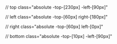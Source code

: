 // top
class="absolute -top-[230px] -left-[90px]"

// left
class="absolute -top-[60px] right-[180px]"

// right
class="absolute -top-[60px] left-[0px]"

// bottom
class="absolute -top-[10px] -left-[90px]"